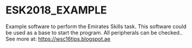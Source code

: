 # ESK2018_EXAMPLE

Example software to perform the Emirates Skills task. This software could be used as a base to start the program. All peripherals can be checked..
See more at: https://wsc16tips.blogspot.ae
